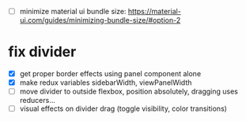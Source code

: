 - [ ] minimize material ui bundle size: https://material-ui.com/guides/minimizing-bundle-size/#option-2

# fix divider

- [x] get proper border effects using panel component alone
- [x] make redux variables sidebarWidth, viewPanelWidth
- [ ] move divider to outside flexbox, position absolutely, dragging uses reducers...
- [ ] visual effects on divider drag (toggle visibility, color transitions)
